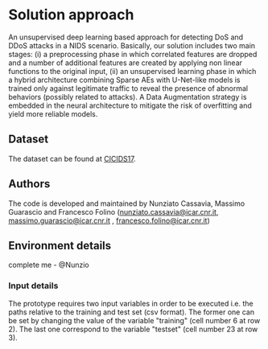 # Solution approach
An unsupervised deep learning based approach for detecting DoS and DDoS attacks in a NIDS scenario. Basically, our solution includes two main stages: (i) a preprocessing phase in which correlated features are dropped and a number of additional features are created by applying non linear functions to the original input, (ii) an unsupervised learning phase in which a hybrid architecture combining Sparse AEs with U-Net-like models is trained only against legitimate traffic to reveal the presence of abnormal behaviors (possibly related to attacks). A Data Augmentation strategy is embedded in the neural architecture to mitigate the risk of overfitting and yield more reliable models.

## Dataset
The dataset can be found at [CICIDS17](https://www.unb.ca/cic/datasets/ids-2017.html).

## Authors

The code is developed and maintained by Nunziato Cassavia, Massimo Guarascio and Francesco Folino (nunziato.cassavia@icar.cnr.it, massimo.guarascio@icar.cnr.it , francesco.folino@icar.cnr.it)

## Environment details
complete me - @Nunzio

### Input details
The prototype requires two input variables in order to be executed i.e. the paths relative to the training and test set (csv format). The former one can be set by changing the value of the variable "training" (cell number 6 at row 2). The last one correspond to the variable "testset" (cell number 23 at row 3).
